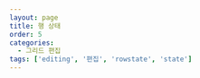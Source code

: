 ```yaml
---
layout: page
title: 행 상태
order: 5
categories:
  - 그리드 편집
tags: ['editing', '편집', 'rowstate', 'state']
---
```


